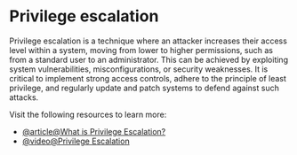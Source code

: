 # Privilege escalation

Privilege escalation is a technique where an attacker increases their access level within a system, moving from lower to higher permissions, such as from a standard user to an administrator. This can be achieved by exploiting system vulnerabilities, misconfigurations, or security weaknesses. It is critical to implement strong access controls, adhere to the principle of least privilege, and regularly update and patch systems to defend against such attacks.

Visit the following resources to learn more:

- [@article@What is Privilege Escalation?](https://www.crowdstrike.com/cybersecurity-101/privilege-escalation/)
- [@video@Privilege Escalation](https://www.youtube.com/watch?v=ksjU3Iu195Q)